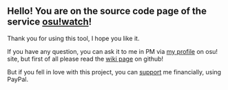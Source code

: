 ## Hello! You are on the source code page of the service [osu!watch](osuwatch.pw)!

Thank you for using this tool, I hope you like it.

If you have any question, you can ask it to me in PM via [my profile](https://osu.ppy.sh/u/7116996) on osu! site, but first of all please read the [wiki page](https://github.com/VostokSisters/osu-watch/wiki/Wiki-%D0%BD%D0%B0-%D1%80%D1%83%D1%81%D1%81%D0%BA%D0%BE%D0%BC) on github!

But if you fell in love with this project, you can [support](https://www.paypal.me/vostoksisters/50) me financially, using PayPal.
